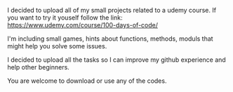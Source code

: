 I decided to upload all of my small projects related to a udemy course. If you want to try it youself follow the link:
https://www.udemy.com/course/100-days-of-code/

I'm including small games, hints about functions, methods, moduls that might help you solve some issues.

I decided to upload all the tasks so I can improve my github experience and help other beginners.

You are welcome to download or use any of the codes.
